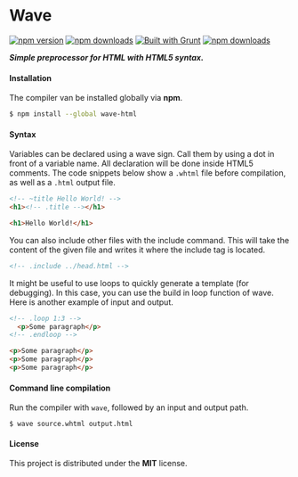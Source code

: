 # Wave

[![npm version](https://img.shields.io/npm/v/wave-html.svg)](https://www.npmjs.com/package/wave-html)
[![npm downloads](https://img.shields.io/npm/dt/wave-html.svg)](https://www.npmjs.com/package/wave-html)
[![Built with Grunt](https://img.shields.io/badge/Built%20with-Grunt-orange.svg)](http://gruntjs.com/)
[![npm downloads](https://img.shields.io/npm/l/wave-html.svg)](https://www.npmjs.com/package/wave-html)

***Simple preprocessor for HTML with HTML5 syntax.***

#### Installation

The compiler van be installed globally via **npm**.

```bash
$ npm install --global wave-html
```

#### Syntax

Variables can be declared using a wave sign. Call them by using a dot in front of a variable name. All declaration will be done inside HTML5 comments. The code snippets below show a `.whtml` file before compilation, as well as a `.html` output file.

```html
<!-- ~title Hello World! -->
<h1><!-- .title --></h1>
```

```html
<h1>Hello World!</h1>
```

You can also include other files with the include command. This will take the content of the given file and writes it where the include tag is located.

```html
<!-- .include ../head.html -->
```

It might be useful to use loops to quickly generate a template (for debugging). In this case, you can use the build in loop function of wave. Here is another example of input and output.

```html
<!-- .loop 1:3 -->
  <p>Some paragraph</p>
<!-- .endloop -->
```

```html
<p>Some paragraph</p>
<p>Some paragraph</p>
<p>Some paragraph</p>
```

#### Command line compilation

Run the compiler with `wave`, followed by an input and output path.

```
$ wave source.whtml output.html
```

#### License

This project is distributed under the **MIT** license.

